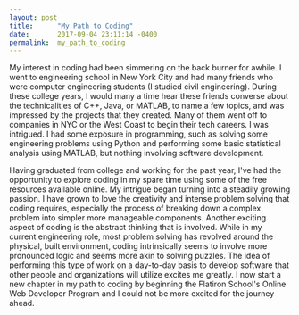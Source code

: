 ```yaml
---
layout: post
title:      "My Path to Coding"
date:       2017-09-04 23:11:14 -0400
permalink:  my_path_to_coding
---
```



My interest in coding had been simmering on the back burner for awhile. I went to engineering school in New York City and had many friends who were computer engineering students (I studied civil engineering). During these college years, I would many a time hear these friends converse about the technicalities of C++, Java, or MATLAB, to name a few topics, and was impressed by the projects that they created. Many of them went off to companies in NYC or the West Coast to begin their tech careers. I was intrigued. I had some exposure in programming, such as solving some engineering problems using Python and performing some basic statistical analysis using MATLAB, but nothing involving software development. 

Having graduated from college and working for the past year, I've had the opportunity to explore coding in my spare time using some of the free resources available online. My intrigue began turning into a steadily growing passion. I have grown to love the creativity and intense problem solving that coding requires, especially the process of breaking down a complex problem into simpler more manageable components. Another exciting aspect of coding is the abstract thinking that is involved. While in my current engineering role, most problem solving has revolved around the physical, built environment, coding intrinsically seems to involve more pronounced logic and seems more akin to solving puzzles. The idea of performing this type of work on a day-to-day basis to develop software that other people and organizations will utilize excites me greatly. I now start a new chapter in my path to coding by beginning the Flatiron School's Online Web Developer Program and I could not be more excited for the journey ahead.

